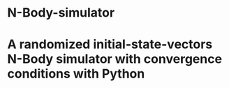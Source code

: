 # N-Body-simulator
# A randomized initial-state-vectors N-Body simulator with convergence conditions with Python
